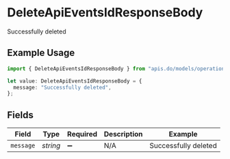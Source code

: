 # DeleteApiEventsIdResponseBody

Successfully deleted

## Example Usage

```typescript
import { DeleteApiEventsIdResponseBody } from "apis.do/models/operations";

let value: DeleteApiEventsIdResponseBody = {
  message: "Successfully deleted",
};
```

## Fields

| Field                | Type                 | Required             | Description          | Example              |
| -------------------- | -------------------- | -------------------- | -------------------- | -------------------- |
| `message`            | *string*             | :heavy_minus_sign:   | N/A                  | Successfully deleted |